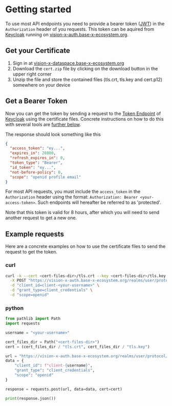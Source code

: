 # Getting started

To use most API endpoints you need to provide a bearer token ([JWT](https://de.wikipedia.org/wiki/JSON_Web_Token)) in the `Authorization` header of you requests. This token can be aquired from [Keycloak](https://github.com/keycloak/keycloak) running on [vision-x-auth.base-x-ecosystem.org](https://vision-x-auth.base-x-ecosystem.org).

## Get your Certificate

1. Sign in at [vision-x-dataspace.base-x-ecosystem.org](https://vision-x-dataspace.base-x-ecosystem.org)
2. Download the `cert.zip` file by clicking on the download button in the upper right corner
3. Unzip the file and store the contained files (tls.crt, tls.key and cert.p12) somewhere on your device

## Get a Bearer Token

Now you can get the token by sending a request to the [Token Endpoint](https://vision-x-auth.base-x-ecosystem.org/realms/user/protocol/openid-connect/token) of [Keycloak](https://github.com/keycloak/keycloak) using the certificate files. Concrete instructions on how to do this with several tools are [further below](#example-requests).

The response should look something like this
```json
{
  "access_token": "ey...",
  "expires_in": 28800,
  "refresh_expires_in": 0,
  "token_type": "Bearer",
  "id_token": "ey...",
  "not-before-policy": 0,
  "scope": "openid profile email"
}
```

For most API requests, you must include the `access_token` in the `Authorization` header using the format: `Authorization: Bearer <your-access-token>`. Such endpoints will hereafter be referred to as 'protected'.

Note that this token is valid for 8 hours, after which you will need to send another request to get a new one.

## Example requests

Here are a concrete examples on how to use the certificate files to send the request to get the token.

### curl

```bash
curl -k --cert <cert-files-dir>/tls.crt --key <cert-files-dir>/tls.key \
  -X POST "https://vision-x-auth.base-x-ecosystem.org/realms/user/protocol/openid-connect/token" \
  -d "client_id=client-<your-username>" \
  -d "grant_type=client_credentials" \
  -d "scope=openid"
```

### python

```python
from pathlib import Path
import requests

username = "<your-username>"

cert_files_dir = Path("<cert-files-dir>")
cert = (cert_files_dir / "tls.crt", cert_files_dir / "tls.key")

url = "https://vision-x-auth.base-x-ecosystem.org/realms/user/protocol/openid-connect/token"
data = {
    "client_id": f"client-{username}",
    "grant_type": "client_credentials",
    "scope": "openid"
}

response = requests.post(url, data=data, cert=cert)

print(response.json())
```
